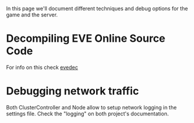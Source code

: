 In this page we'll document different techniques and debug options for the game and the server.

# Decompiling EVE Online Source Code
For info on this check [evedec](Tools/evedec)

# Debugging network traffic
Both ClusterController and Node allow to setup network logging in the settings file. Check the "logging" on both project's documentation.